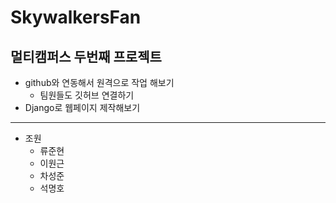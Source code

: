 # SkywalkersFan

## 멀티캠퍼스 두번째 프로젝트
  * github와 연동해서 원격으로 작업 해보기
    * 팀원들도 깃허브 연결하기
  * Django로 웹페이지 제작해보기
---
* 조원
  * 류준현
  * 이원근
  * 차성준
  * 석명호